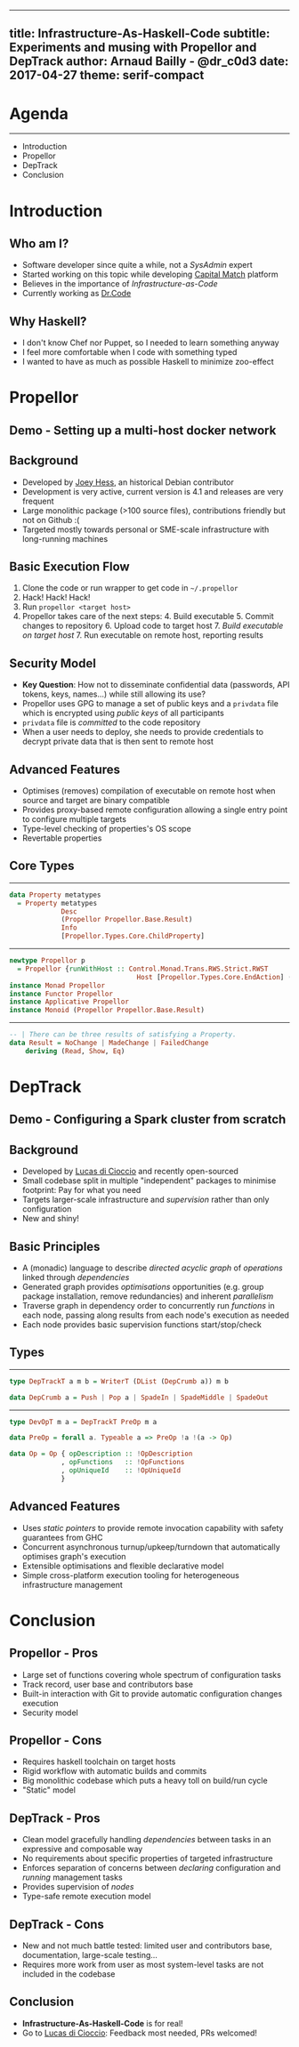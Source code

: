 ------------
title: Infrastructure-As-Haskell-Code
subtitle: Experiments and musing with Propellor and DepTrack
author: Arnaud Bailly - @dr_c0d3
date: 2017-04-27
theme: serif-compact
------------


# Agenda

--------

* Introduction
* Propellor
* DepTrack
* Conclusion

# Introduction

## Who am I?

* Software developer since quite a while, not a *SysAdmin* expert
* Started working on this topic while developing [Capital Match](https://capital-match.com) platform
* Believes in the importance of *Infrastructure-as-Code*
* Currently working as [Dr.Code](http://drcode.io)

## Why Haskell?

* I don't know Chef nor Puppet, so I needed to learn something anyway
* I feel more comfortable when I code with something typed
* I wanted to have as much as possible Haskell to minimize zoo-effect

# Propellor

## Demo - Setting up a multi-host docker network

## Background

* Developed by [Joey Hess](http://propellor.branchable.com), an historical Debian contributor
* Development is very active, current version is 4.1 and releases are very frequent
* Large monolithic package (>100 source files), contributions friendly but not on Github :(
* Targeted mostly towards personal or SME-scale infrastructure with long-running machines

## Basic Execution Flow

1. Clone the code or run wrapper to get code in `~/.propellor`
1. Hack! Hack! Hack!
2. Run `propellor <target host>`
3. Propellor takes care of the next steps:
    4. Build executable
    5. Commit changes to repository
    6. Upload code to target host
    7. *Build executable on target host*
    7. Run executable on remote host, reporting results

## Security Model

* **Key Question**: How not to disseminate confidential data (passwords, API tokens, keys, names...) while still allowing its use?
* Propellor uses GPG to manage a set of public keys and a `privdata` file which is encrypted using *public keys* of all participants
* `privdata` file is *committed* to the code repository
* When a user needs to deploy, she needs to provide credentials to decrypt private data that is then sent to remote host

## Advanced Features

* Optimises (removes) compilation of executable on remote host when source and target are binary compatible
* Provides proxy-based remote configuration allowing a single entry point to configure multiple targets
* Type-level checking of properties's OS scope
* Revertable properties

## Core Types

----

```haskell
data Property metatypes
  = Property metatypes
             Desc
             (Propellor Propellor.Base.Result)
             Info
             [Propellor.Types.Core.ChildProperty]
```

----

```haskell
newtype Propellor p
  = Propellor {runWithHost :: Control.Monad.Trans.RWS.Strict.RWST
                                Host [Propellor.Types.Core.EndAction] () IO p}
instance Monad Propellor
instance Functor Propellor
instance Applicative Propellor
instance Monoid (Propellor Propellor.Base.Result)
```

----

```haskell
-- | There can be three results of satisfying a Property.
data Result = NoChange | MadeChange | FailedChange
	deriving (Read, Show, Eq)
```

# DepTrack

## Demo - Configuring a Spark cluster from scratch

## Background

* Developed by [Lucas di Cioccio](https://github.com/lucasdicioccio/deptrack-project) and recently open-sourced
* Small codebase split in multiple "independent" packages to minimise footprint: Pay for what you need
* Targets larger-scale infrastructure and *supervision* rather than only configuration
* New and shiny!

## Basic Principles

* A (monadic) language to describe *directed acyclic graph* of *operations* linked through *dependencies*
* Generated graph provides *optimisations* opportunities (e.g. group package installation, remove redundancies) and inherent *parallelism*
* Traverse graph in dependency order to concurrently run *functions* in each node, passing along results from each node's execution as needed
* Each node provides basic supervision functions start/stop/check

## Types

-----

```haskell
type DepTrackT a m b = WriterT (DList (DepCrumb a)) m b

data DepCrumb a = Push | Pop a | SpadeIn | SpadeMiddle | SpadeOut
```

----

```haskell
type DevOpT m a = DepTrackT PreOp m a

data PreOp = forall a. Typeable a => PreOp !a !(a -> Op)

data Op = Op { opDescription :: !OpDescription
             , opFunctions   :: !OpFunctions
             , opUniqueId    :: !OpUniqueId
             }
```

## Advanced Features

* Uses *static pointers* to provide remote invocation capability with safety guarantees from GHC
* Concurrent asynchronous turnup/upkeep/turndown that automatically optimises graph's execution
* Extensible optimisations and flexible declarative model
* Simple cross-platform execution tooling for heterogeneous infrastructure management

# Conclusion

## Propellor - Pros

* Large set of functions covering whole spectrum of configuration tasks
* Track record, user base and contributors base
* Built-in interaction with Git to provide automatic configuration changes execution
* Security model

## Propellor - Cons

* Requires haskell toolchain on target hosts
* Rigid workflow with automatic builds and commits
* Big monolithic codebase which puts a heavy toll on build/run cycle
* "Static" model

## DepTrack - Pros

* Clean model gracefully handling *dependencies* between tasks in an expressive and composable way
* No requirements about specific properties of targeted infrastructure
* Enforces separation of concerns between *declaring* configuration and *running* management tasks
* Provides supervision of *nodes*
* Type-safe remote execution model

## DepTrack - Cons

* New and not much battle tested: limited user and contributors base, documentation, large-scale testing...
* Requires more work from user as most system-level tasks are not included in the codebase

## Conclusion

* **Infrastructure-As-Haskell-Code** is for real!
* Go to [Lucas di Cioccio](https://github.com/lucasdicioccio/deptrack-project): Feedback most needed, PRs welcomed!
